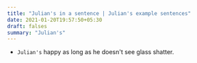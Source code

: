 ```yaml
---
title: "Julian's in a sentence | Julian's example sentences"
date: 2021-01-20T19:57:50+05:30
draft: falses
summary: "Julian's"
---
```

- `Julian's` happy as long as he doesn't see glass shatter.
                 
